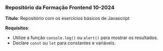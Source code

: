 ### Repositório da Formação Frontend 10-2024
 
**Título**: Repositório com os exercícios básicos de Javascript
 
**Requisitos**:
 
- Utilize a função `console.log()` ou `alert()` para mostrar os resultados.
- Declare `const` ou `let` para constantes e variáveis.